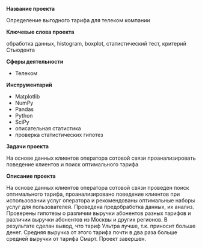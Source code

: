 **Название проекта**

Определение выгодного тарифа для телеком компании

**Ключевые слова проекта**

обработка данных, histogram, boxplot, статистический тест, критерий Стьюдента

**Сферы деятельности**
- Телеком

**Инструментарий**
- Matplotlib
- NumPy
- Pandas
- Python
- SciPy
- описательная статистика
- проверка статистических гипотез

**Задачи проекта**

На основе данных клиентов оператора сотовой связи проанализировать поведение клиентов и поиск оптимального тарифа

**Описание проекта**

На основе данных клиентов оператора сотовой связи проведен поиск оптимального тарифа, проанализировано поведение клиентов при использовании услуг оператора и рекомендованы оптимальные наборы услуг для пользователей. Проведена предобработка данных, их анализ. Проверены гипотезы о различии выручки абонентов разных тарифов и различии выручки абонентов из Москвы и других регионов. В результате сделан вывод, что тариф Ультра лучше, т.к. приносит больше денег. Средняя выручка от этого тарифа почти в два раза больше средней выручки от тарифа Смарт. Проект завершен.
